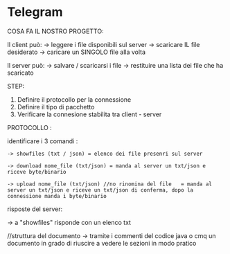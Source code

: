 # Telegram
COSA FA IL NOSTRO PROGETTO:

Il client può:
  -> leggere i file disponibili sul server
  -> scaricare IL file desiderato
  -> caricare un SINGOLO file alla volta

Il server può:
  -> salvare / scaricarsi i file
  -> restituire una lista dei file che ha scaricato

STEP:
  1. Definire il protocollo per la connessione
  2. Definire il tipo di pacchetto
  3. Verificare la connesione stabilita tra client - server

PROTOCOLLO :

  identificare i 3 comandi :
  
    -> showfiles (txt / json) = elenco dei file presenri sul server
    
    -> download nome_file (txt/json) = manda al server un txt/json e riceve byte/binario
    
    -> upload nome_file (txt/json) //no rinomina del file   = manda al server un txt/json e riceve un txt/json di conferma, dopo la connessione manda i byte/binario
    

  risposte del server:
  
   -> a "showfiles" risponde con un elenco txt


   //struttura del documento -> tramite i commenti del codice java o cmq un documento in grado di riuscire a vedere le sezioni in modo pratico
